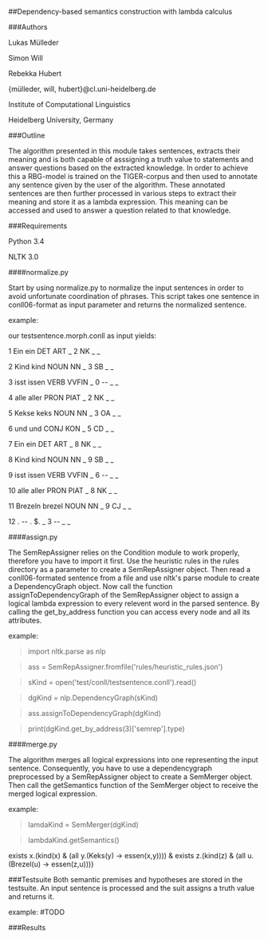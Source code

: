 ##Dependency-based semantics construction with lambda calculus


###Authors


Lukas Mülleder

Simon Will

Rebekka Hubert

{mülleder, will, hubert}@cl.uni-heidelberg.de

Institute of Computational Linguistics

Heidelberg University, Germany


###Outline



The algorithm presented in this module takes sentences, extracts their meaning
and is both capable of asssigning a truth value to statements and answer
questions based on the extracted knowledge.
In order to achieve this a RBG-model is trained on the TIGER-corpus
and then used to annotate any sentence given by the user of the algorithm.
These annotated sentences are then further processed in various steps to extract
their meaning and store it as a lambda expression.
This meaning can be accessed and used to answer a question related to that
knowledge.



###Requirements

Python 3.4

NLTK 3.0

####normalize.py

Start by using normalize.py to normalize the input sentences in order to avoid unfortunate
coordination of phrases. 
This script takes one sentence in conll06-format as input parameter and returns the normalized
sentence.

example:

our testsentence.morph.conll as input yields:

1	Ein	ein	DET	ART	_	2	NK	_	_

2	Kind	kind	NOUN	NN	_	3	SB	_	_

3	isst	issen	VERB	VVFIN	_	0	--	_	_

4	alle	aller	PRON	PIAT	_	2	NK	_	_

5	Kekse	keks	NOUN	NN	_	3	OA	_	_

6	und	und	CONJ	KON	_	5	CD	_	_

7	Ein	ein	DET	ART	_	8	NK	_	_

8	Kind	kind	NOUN	NN	_	9	SB	_	_

9	isst	issen	VERB	VVFIN	_	6	--	_	_

10	alle	aller	PRON	PIAT	_	8	NK	_	_

11	Brezeln	brezel	NOUN	NN	_	9	CJ	_	_

12	.	--	.	$.	_	3	--	_	_




####assign.py

The SemRepAssigner relies on the Condition module to work properly, 
therefore you have to import it first.
Use the heuristic rules in the rules directory as a parameter to create a
SemRepAssigner object. Then read a conll06-formated sentence from a file
and use nltk's parse module to create a DependencyGraph object.
Now call the function assignToDependencyGraph of the SemRepAssigner object
to assign a logical lambda expression to every relevent word in the parsed
sentence. By calling the get\_by\_address function you can access every node
and all its attributes.

example:

>import nltk.parse as nlp

>ass = SemRepAssigner.fromfile('rules/heuristic_rules.json')

>sKind = open('test/conll/testsentence.conll').read()

>dgKind = nlp.DependencyGraph(sKind)

>ass.assignToDependencyGraph(dgKind)
 
>print(dgKind.get\_by\_address(3)['semrep'].type)

> 

####merge.py

The algorithm merges all logical expressions into one representing the input sentence.
Consequently, you have to use a dependencygraph preprocessed by a SemRepAssigner object
to create a SemMerger object. Then call the getSemantics function of the SemMerger object
to receive the merged logical expression.

example:

>lamdaKind = SemMerger(dgKind)

>lambdaKind.getSemantics()

exists x.(kind(x) & (all y.(Keks(y) -> essen(x,y)))) & exists z.(kind(z) & (all u.(Brezel(u) -> essen(z,u))))


###Testsuite
Both semantic premises and hypotheses are stored in the testsuite. An input sentence is processed and the
suit assigns a truth value and returns it.

example:
#TODO



###Results


